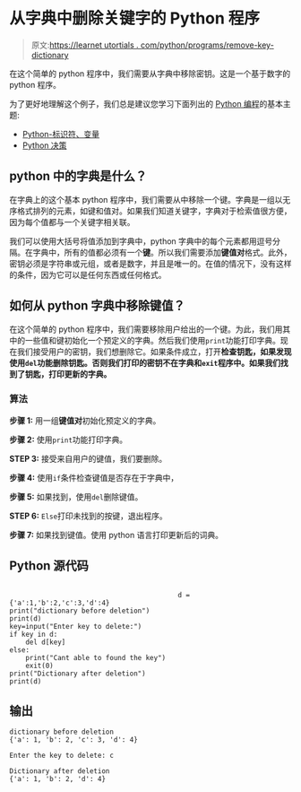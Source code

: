 # 从字典中删除关键字的 Python 程序

> 原文:[https://learnet utortials . com/python/programs/remove-key-dictionary](https://learnetutorials.com/python/programs/remove-key-dictionary)

在这个简单的 python 程序中，我们需要从字典中移除密钥。这是一个基于数字的 python 程序。

为了更好地理解这个例子，我们总是建议您学习下面列出的 [Python 编程](../ "Python tutorial")的基本主题:

*   [Python-标识符、变量](../../python/identifiers-variables "operators in python")
*   [Python 决策](../../python/decision-making-statements "operators in python")

## python 中的字典是什么？

在字典上的这个基本 python 程序中，我们需要从中移除一个键。字典是一组以无序格式排列的元素，如键和值对。如果我们知道关键字，字典对于检索值很方便，因为每个值都与一个关键字相关联。

我们可以使用大括号将值添加到字典中，python 字典中的每个元素都用逗号分隔。在字典中，所有的值都必须有一个**键**。所以我们需要添加**键值对**格式。此外，密钥必须是字符串或元组，或者是数字，并且是唯一的。在值的情况下，没有这样的条件，因为它可以是任何东西或任何格式。

## 如何从 python 字典中移除键值？

在这个简单的 python 程序中，我们需要移除用户给出的一个键。为此，我们用其中的一些值和键初始化一个预定义的字典。然后我们使用`print`功能打印字典。现在我们接受用户的密钥，我们想删除它。如果条件成立，打开**检查钥匙，如果发现使用`del`功能删除钥匙。否则我们打印的密钥不在字典和`exit`程序中。如果我们找到了钥匙，打印更新的字典。**

### 算法

**步骤 1:** 用一组**键值对**初始化预定义的字典。

**步骤 2:** 使用`print`功能打印字典。

**STEP 3:** 接受来自用户的键值，我们要删除。

**步骤 4:** 使用`if`条件检查键值是否存在于字典中，

**步骤 5:** 如果找到，使用`del`删除键值。

**STEP 6:** `Else`打印未找到的按键，退出程序。

**步骤 7:** 如果找到键值。使用 python 语言打印更新后的词典。

## Python 源代码

```

                                          d = {'a':1,'b':2,'c':3,'d':4}
print("dictionary before deletion")
print(d)
key=input("Enter key to delete:")
if key in d: 
    del d[key]
else:
    print("Cant able to found the key")
    exit(0)
print("Dictionary after deletion")
print(d)

```

## 输出

```
dictionary before deletion
{'a': 1, 'b': 2, 'c': 3, 'd': 4}

Enter the key to delete: c

Dictionary after deletion
{'a': 1, 'b': 2, 'd': 4}
```